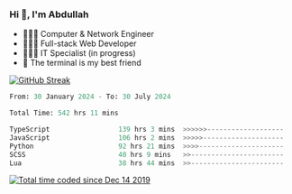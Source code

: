 <h3>Hi 👋, I'm Abdullah</h3>

- 👷🏼‍♂️ Computer & Network Engineer
- 👨🏻‍💻 Full-stack Web Developer
- 👨🏻‍💻 IT Specialist (in progress)
- 🖤 The terminal is my best friend

[![GitHub Streak](https://streak-stats.demolab.com?user=al3bad&theme=transparent&date_format=j%20M%5B%20Y%5D)](https://git.io/streak-stats)

<!--START_SECTION:waka-->

```python
From: 30 January 2024 - To: 30 July 2024

Total Time: 542 hrs 11 mins

TypeScript                 139 hrs 3 mins  >>>>>>-------------------   25.47 %
JavaScript                 106 hrs 2 mins  >>>>>--------------------   19.42 %
Python                     92 hrs 21 mins  >>>>---------------------   16.92 %
SCSS                       40 hrs 9 mins   >>-----------------------   07.36 %
Lua                        38 hrs 44 mins  >>-----------------------   07.10 %
```

<!--END_SECTION:waka-->

<p>
  <a href="https://wakatime.com/@ce2a2aac-0d6b-4d65-b864-8a4bcaf12967"><img src="https://wakatime.com/badge/user/ce2a2aac-0d6b-4d65-b864-8a4bcaf12967.svg" alt="Total time coded since Dec 14 2019" /></a>
</p>
